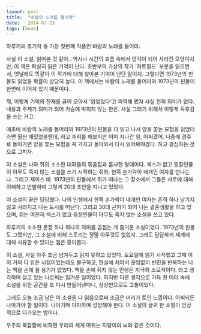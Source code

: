 ```yaml
---
layout: post
title:  "바람의 노래를 들어라"
date:   2014-07-23
tags: [book]
---
```


  하루키의 초기작 중 가장 첫번째 작품인 바람의 노래를 들어라. 

  사실 이 소설, 읽어본 것 같아.. 역시나 시간의 흐름 속에서 망각이 되어 사라진 모양이지만, 이 책은 확실히 읽은 기억이 난다. 초반부의 가상의 작가 '하트필드' 부분을 읽으면서, 옛날에도 똑같이 이 작가에 대해 찾아본 기억이 난단 말이지. 그렇다면 1973년의 핀볼도 읽었을 확률이 상당히 높다. 이 책에서는 바람의 노래를 들어라와 1973년의 핀볼이 한번에 이어져 있기 때문이다.. 

  뭐, 이렇게 기억의 잔재를 긁어 모아서 '읽었었다'고 피력해 봤자 사실 전혀 의미가 없다. 내용과 주제가 의미가 되어 가슴에 박히지 않는 한은. 사실 그러기 위해서 이렇게 독후감을 쓰는 거고. 

  애초에 바람의 노래를 들어라와 1973년의 핀볼을 다 읽고 나서 양을 쫓는 모험을 읽었더라면 훨씬 재밌었을텐데, 하고 후회를 해보지만 이미 지나간 일, 어쩌겠어. 나중에 경주로 돌아가면 양을 쫓는 모험을 꼭 가지고 돌아와서 다시 읽어봐야겠다. 하고 결심하는 것으로 그치자. 

  이 소설은 나와 쥐의 소소한 대화들의 묶음집과 흡사한 형태이다. 섹스가 없고 등장인물이 아무도 죽지 않는 소설을 쓰기 시작하는 쥐와, 한쪽 손가락이 네개인 여자를 만나는 나. 그리고 제이스 바. 1973년의 핀볼에서 쥐가 떠나는 그 장소에서 그들은 서로에 대해 이해하고 반발하며 그렇게 20대 초반을 지나고 있었다. 

  이 소설의 끝은 담담했다. 나의 인생에서 한쪽 손가락이 네개인 여자는 흔적 하나 남기지 않고 사라지고 나는 도시를 떠난다. 그리고 30대 근처가 되어 나는 결혼생활을 하고 있으며, 쥐는 여전히 섹스가 없고 등장인물이 아무도 죽지 않는 소설을 쓰고 있다. 

  하루키의 소소한 문장 하나 하나의 의미를 곱씹는 게 즐거운 소설이었다. 1973년의 핀볼도 그랬지만, 그 소설에 비해 스토리는 정말 아무것도 없었지. 그래도 담담하게 세계에 대해 사유할 수 있다는 점은 흥미롭다. 

  이 소설, 사실 아주 조금 남겨두고 읽지 못하고 있었다. 토요일에 읽기 시작했고 그때 이미 거의 다 읽은 시점이었는데도 불구하고, 현실에 치여서 끊임없이 번민을 반복하는 나는 책을 손에 쥘 용기가 없었다. 책을 손에 쥐지 않는 인생은 지극히 소모적이다. 라고 생각하며 살고 있는 나로써는 힘겨운 일이었다. 하지만 다른 생각으로 가득 찬 머리 속에 소설을 위한 공간을 또 다시 만들어낸다니, 상상만으로도 고통이었다. 

  그래도 오늘 조금 남은 이 소설을 다 읽음으로써 조금은 머리가 트인 느낌이다. 어찌되든 나아가야 할 일이다. 나아가며 아파하며 성장해야 한다. 이 소설의 글귀 한 소절이 인상적으로 다가오는 밤이다. 

  우주의 복잡함에 비하면 우리의 세계 따위는 지렁이의 뇌와 같은 것이다.